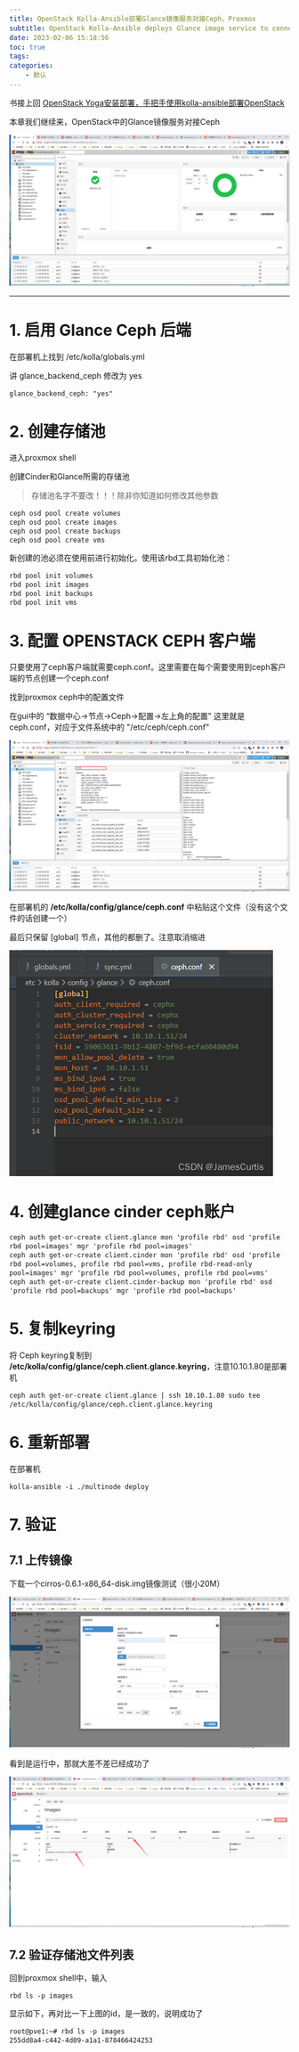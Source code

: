 ```yaml
---
title: OpenStack Kolla-Ansible部署Glance镜像服务对接Ceph，Proxmox
subtitle: OpenStack Kolla-Ansible deploys Glance image service to connect with Ceph and Proxmox
date: 2023-02-06 15:18:56
toc: true
tags: 
categories: 
    - 默认
---
```


 书接上回 [OpenStack Yoga安装部署，手把手使用kolla-ansible部署OpenStack](https://blog.csdn.net/qq_35485875/article/details/128868634)

本章我们继续来，OpenStack中的Glance镜像服务对接Ceph

![16936502745351693650274372.png](https://raw.githubusercontent.com/eric-gitta-moore/eric-gitta-moore.github.io/main/static/images/16936502745351693650274372.png)

------



# 1. 启用 Glance Ceph 后端

在部署机上找到 /etc/kolla/globals.yml

讲 glance_backend_ceph 修改为 yes

```
glance_backend_ceph: "yes"
```



# 2. 创建存储池

进入proxmox shell

 创建Cinder和Glance所需的存储池

> 存储池名字不要改！！！除非你知道如何修改其他参数

```
ceph osd pool create volumes
ceph osd pool create images
ceph osd pool create backups
ceph osd pool create vms
```



新创建的池必须在使用前进行初始化。使用该rbd工具初始化池：

```
rbd pool init volumes
rbd pool init images
rbd pool init backups
rbd pool init vms
```



# 3. 配置 OPENSTACK CEPH 客户端

只要使用了ceph客户端就需要ceph.conf。这里需要在每个需要使用到ceph客户端的节点创建一个ceph.conf

找到proxmox ceph中的配置文件

在gui中的 “数据中心->节点->Ceph->配置->左上角的配置” 这里就是ceph.conf，对应于文件系统中的 "/etc/ceph/ceph.conf"

![16936502865351693650285724.png](https://raw.githubusercontent.com/eric-gitta-moore/eric-gitta-moore.github.io/main/static/images/16936502865351693650285724.png)

在部署机的 **/etc/kolla/config/glance/ceph.conf** 中粘贴这个文件（没有这个文件的话创建一个）

最后只保留 [global] 节点，其他的都删了。注意取消缩进

![16936503145351693650314515.png](https://raw.githubusercontent.com/eric-gitta-moore/eric-gitta-moore.github.io/main/static/images/16936503145351693650314515.png)

# 4. 创建glance cinder ceph账户

```
ceph auth get-or-create client.glance mon 'profile rbd' osd 'profile rbd pool=images' mgr 'profile rbd pool=images'
ceph auth get-or-create client.cinder mon 'profile rbd' osd 'profile rbd pool=volumes, profile rbd pool=vms, profile rbd-read-only pool=images' mgr 'profile rbd pool=volumes, profile rbd pool=vms'
ceph auth get-or-create client.cinder-backup mon 'profile rbd' osd 'profile rbd pool=backups' mgr 'profile rbd pool=backups'
```



# 5. 复制keyring

将 Ceph keyring复制到 **/etc/kolla/config/glance/ceph.client.glance.keyring**，注意10.10.1.80是部署机

```
ceph auth get-or-create client.glance | ssh 10.10.1.80 sudo tee /etc/kolla/config/glance/ceph.client.glance.keyring
```



# 6. 重新部署

在部署机

```
kolla-ansible -i ./multinode deploy
```



# 7. 验证

## 7.1 上传镜像

下载一个cirros-0.6.1-x86_64-disk.img镜像测试（很小20M）

![16936503265361693650326517.png](https://raw.githubusercontent.com/eric-gitta-moore/eric-gitta-moore.github.io/main/static/images/16936503265361693650326517.png)

 看到是运行中，那就大差不差已经成功了

![16936503425391693650342492.png](https://raw.githubusercontent.com/eric-gitta-moore/eric-gitta-moore.github.io/main/static/images/16936503425391693650342492.png)

## 7.2 验证存储池文件列表

回到proxmox shell中，输入

```
rbd ls -p images
```



显示如下，再对比一下上图的id，是一致的，说明成功了

```
root@pve1:~# rbd ls -p images
255dd8a4-c442-4d09-a1a1-878466424253
```

